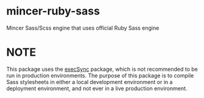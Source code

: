 mincer-ruby-sass
================

Mincer Sass/Scss engine that uses official Ruby Sass engine

NOTE
====

This package uses the [execSync](https://www.npmjs.org/package/execSync) package,
which is not recommended to be run in production environments. The purpose of
this package is to compile Sass stylesheets in either a local development
environment or in a deployment environment, and not ever in a live production
environment.
